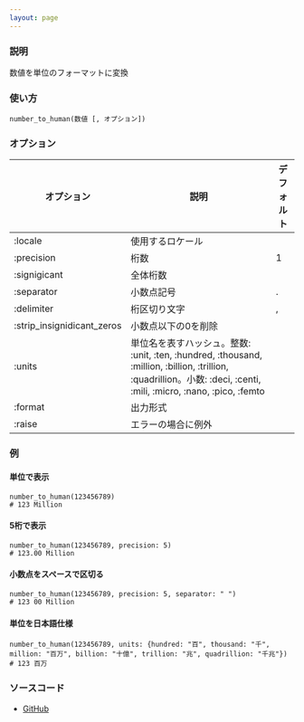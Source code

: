 ```yaml
---
layout: page
---
```

### 説明
数値を単位のフォーマットに変換

### 使い方
    number_to_human(数値 [, オプション])

### オプション

オプション                      | 説明 | デフォルト |
 ---- | ----- | ----
:locale                    | 使用するロケール |
:precision                 | 桁数 | 1
:signigicant               | 全体桁数 |
:separator                 | 小数点記号 | .
:delimiter                 | 桁区切り文字 | ,
:strip_insignidicant_zeros | 小数点以下の0を削除 |
:units                     | 単位名を表すハッシュ。整数: :unit, :ten, :hundred, :thousand, :million, :billion, :trillion, :quadrillion。小数: :deci, :centi, :mili, :micro, :nano, :pico, :femto |
:format                    | 出力形式 |
:raise | エラーの場合に例外 |

### 例
#### 単位で表示
    number_to_human(123456789)
    # 123 Million

#### 5桁で表示
    number_to_human(123456789, precision: 5)
    # 123.00 Million

#### 小数点をスペースで区切る
    number_to_human(123456789, precision: 5, separator: " ")
    # 123 00 Million

#### 単位を日本語仕様
    number_to_human(123456789, units: {hundred: "百", thousand: "千", million: "百万", billion: "十億", trillion: "兆", quadrillion: "千兆"})
    # 123 百万

### ソースコード
* [GitHub](https://github.com/rails/rails/blob/f33d52c95217212cbacc8d5e44b5a8e3cdc6f5b3/actionview/lib/action_view/helpers/number_helper.rb#L401)
